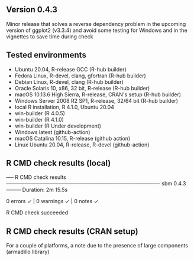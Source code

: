 
## Version 0.4.3

Minor release that solves a reverse dependency problem in the upcoming version of ggplot2 (v3.3.4)
and avoid some testing for Windows and in the vignettes to save time during check

## Tested environments

* Ubuntu 20.04, R-release GCC (R-hub builder)
* Fedora Linux, R-devel, clang, gfortran (R-hub builder)
* Debian Linux, R-devel, clang (R-hub builder)
* Oracle Solaris 10, x86, 32 bit, R-release  (R-hub builder)
* macOS 10.13.6 High Sierra, R-release, CRAN's setup (R-hub builder)
* Windows Server 2008 R2 SP1, R-release, 32/64 bit (R-hub builder)
* local R installation, R 4.1.0, Ubuntu 20.04
* win-builder (R 4.0.5)
* win-builder (R 4.1.0)
* win-builder (R Under development)
* Windows latest (github-action)
* macOS Catalina 10.15, R-release (github action)
* Linux Ubuntu 20.04, R-release, R-devel (github-action)

## R CMD check results (local)

── R CMD check results ────────────────────────────────────────── sbm 0.4.3 ────
Duration: 2m 15.5s

0 errors ✓ | 0 warnings ✓ | 0 notes ✓

R CMD check succeeded

## R CMD check results (CRAN setup)

For a couple of platforms, a note due to the presence of large components (armadillo library)
